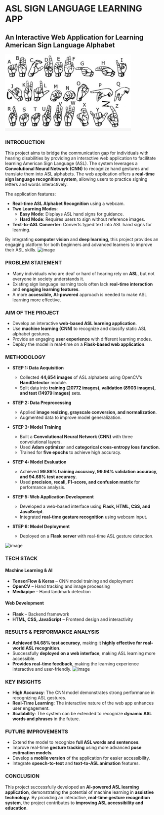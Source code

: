 # ASL SIGN LANGUAGE LEARNING APP
## An Interactive Web Application for Learning American Sign Language Alphabet
![image](https://github.com/ibukunOduntan/SignLangApp/blob/main/asl.jpg)

### INTRODUCTION
This project aims to bridge the communication gap for individuals with hearing disabilities by providing an interactive web application to facilitate learning American Sign Language (ASL). The system leverages a **Convolutional Neural Network (CNN)** to recognize hand gestures and translate them into ASL alphabets. The web application offers a **real-time sign language recognition system**, allowing users to practice signing letters and words interactively.

The application features:
- **Real-time ASL Alphabet Recognition** using a webcam.
- **Two Learning Modes**:  
  - **Easy Mode**: Displays ASL hand signs for guidance.  
  - **Hard Mode**: Requires users to sign without reference images.
- **Text-to-ASL Converter**: Converts typed text into ASL hand signs for learning.
  
By integrating **computer vision** and **deep learning**, this project provides an engaging platform for both beginners and advanced learners to improve their ASL skills.
![image](https://github.com/user-attachments/assets/placeholder.png)

### PROBLEM STATEMENT
- Many individuals who are deaf or hard of hearing rely on **ASL**, but not everyone in society understands it.
- Existing sign language learning tools often lack **real-time interaction** and **engaging learning features**.
- A more **accessible, AI-powered** approach is needed to make ASL learning more effective.

### AIM OF THE PROJECT
- Develop an interactive **web-based ASL learning application**.
- Use **machine learning (CNN)** to recognize and classify static ASL alphabet gestures.
- Provide an engaging **user experience** with different learning modes.
- Deploy the model in real-time on a **Flask-based web application**.

### METHODOLOGY
- **STEP 1: Data Acquisition**  
  - Collected **44,654 images** of ASL alphabets using OpenCV’s **HandDetector** module.
  - Split data into **training (20772 images), validation (8903 images), and test (14979 images)** sets.  

- **STEP 2: Data Preprocessing**  
  - Applied **image resizing, grayscale conversion, and normalization**.  
  - Augmented data to improve model generalization.  

- **STEP 3: Model Training**  
  - Built a **Convolutional Neural Network (CNN)** with three convolutional layers.  
  - Used **Adam optimizer** and **categorical cross-entropy loss function**.  
  - Trained for **five epochs** to achieve high accuracy.  

- **STEP 4: Model Evaluation**  
  - Achieved **99.86% training accuracy, 99.94% validation accuracy, and 94.68% test accuracy**.
  - Used **precision, recall, F1-score, and confusion matrix** for performance analysis.  

- **STEP 5: Web Application Development**  
  - Developed a web-based interface using **Flask, HTML, CSS, and JavaScript**.  
  - Integrated **real-time gesture recognition** using webcam input.  

- **STEP 6: Model Deployment**  
  - Deployed on a **Flask server** with real-time ASL gesture detection.  

![image](https://github.com/user-attachments/assets/placeholder.png)

### TECH STACK
#### **Machine Learning & AI**
- **TensorFlow & Keras** – CNN model training and deployment  
- **OpenCV** – Hand tracking and image processing  
- **Mediapipe** – Hand landmark detection  

#### **Web Development**
- **Flask** – Backend framework  
- **HTML, CSS, JavaScript** – Frontend design and interactivity  

### RESULTS & PERFORMANCE ANALYSIS
- **Achieved 94.68% test accuracy**, making it **highly effective for real-world ASL recognition**.
- Successfully **deployed on a web interface**, making ASL learning more accessible.
- **Provides real-time feedback**, making the learning experience interactive and user-friendly.
![image](https://github.com/user-attachments/assets/placeholder.png)

### KEY INSIGHTS
- **High Accuracy**: The CNN model demonstrates strong performance in recognizing ASL gestures.
- **Real-Time Learning**: The interactive nature of the web app enhances user engagement.
- **Scalability**: The system can be extended to recognize **dynamic ASL words and phrases** in the future.

### FUTURE IMPROVEMENTS
- Extend the model to recognize **full ASL words and sentences**.
- Improve real-time **gesture tracking** using more advanced **pose estimation models**.
- Develop a **mobile version** of the application for easier accessibility.
- Integrate **speech-to-text** and **text-to-ASL animation** features.

### CONCLUSION
This project successfully developed an **AI-powered ASL learning application**, demonstrating the potential of machine learning in **assistive technology**. By providing an interactive, **real-time gesture recognition system**, the project contributes to **improving ASL accessibility and education**.
